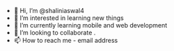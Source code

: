 - 👋 Hi, I’m @shaliniaswal4
- 👀 I’m interested in learning new things
- 🌱 I’m currently learning mobile and web development
- 💞️ I’m looking to collaborate .
- 📫 How to reach me - email address 

<!---
shaliniaswal4/shaliniaswal4 is a ✨ special ✨ repository because its `README.md` (this file) appears on your GitHub profile.
You can click the Preview link to take a look at your changes.
--->
